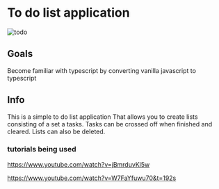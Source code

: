 # To do list application
![todo](https://user-images.githubusercontent.com/50504143/185193060-648faf57-441d-4088-9069-e381b3fcc12c.png)


## Goals
Become familiar with typescript by converting vanilla javascript to typescript

## Info
This is a simple to do list application That allows you to create lists consisting of a set a tasks. Tasks can be crossed off when finished and cleared. Lists can also be deleted.

### tutorials being used

https://www.youtube.com/watch?v=jBmrduvKl5w

https://www.youtube.com/watch?v=W7FaYfuwu70&t=192s




